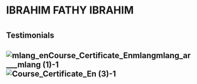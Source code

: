 <h1>IBRAHIM FATHY IBRAHIM<h1>
<h2>Testimonials<h2>
  
![mlang_enCourse_Certificate_Enmlangmlang_ar___mlang (1)-1](https://github.com/user-attachments/assets/e87c643d-33a2-466f-905c-068268663b1e)
<ar>
![Course_Certificate_En (3)-1](https://github.com/user-attachments/assets/fbb4981c-eb8a-4042-abe8-84d6f2c66f36)

